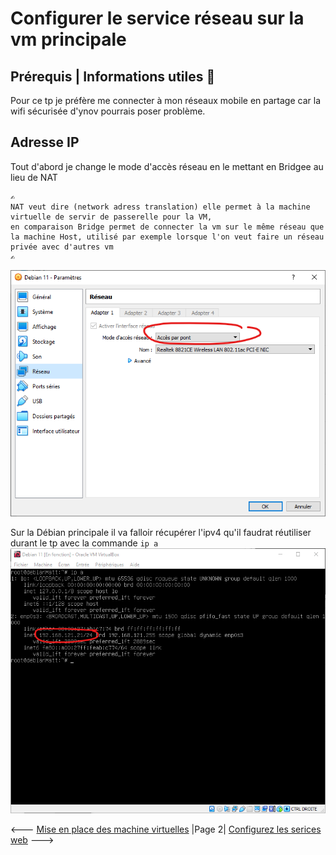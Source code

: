 # Configurer le service réseau sur la vm principale

## Prérequis | Informations utiles 🔧

Pour ce tp je préfère me connecter à mon réseaux mobile en partage car la wifi sécurisée d'ynov pourrais poser problème.  

## Adresse IP  

Tout d'abord je change le mode d'accès réseau en le mettant en Bridgee au lieu de NAT  
````
✍️ 
NAT veut dire (network adress translation) elle permet à la machine virtuelle de servir de passerelle pour la VM, 
en comparaison Bridge permet de connecter la vm sur le même réseau que la machine Host, utilisé par exemple lorsque l'on veut faire un réseau privée avec d'autres vm 
✍️
````

![](../Screens/Bridge.png)

Sur la Débian principale il va falloir récupérer l'ipv4 qu'il faudrat réutiliser durant le tp avec la commande ``ip a``  
![](../Screens/IPV4.png)

<--- [Mise en place des machine virtuelles](VM.md) |Page 2| [Configurez les serices web](ServiceWeb.md) --->